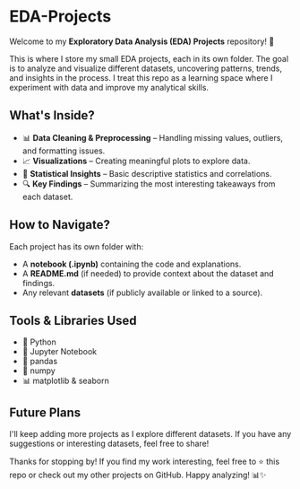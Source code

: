 # EDA-Projects

Welcome to my **Exploratory Data Analysis (EDA) Projects** repository! 🚀

This is where I store my small EDA projects, each in its own folder. The goal is to analyze and visualize different datasets, uncovering patterns, trends, and insights in the process. I treat this repo as a learning space where I experiment with data and improve my analytical skills.

## What's Inside?
- 📊 **Data Cleaning & Preprocessing** – Handling missing values, outliers, and formatting issues.
- 📈 **Visualizations** – Creating meaningful plots to explore data.
- 📑 **Statistical Insights** – Basic descriptive statistics and correlations.
- 🔍 **Key Findings** – Summarizing the most interesting takeaways from each dataset.

## How to Navigate?
Each project has its own folder with:
- A **notebook (.ipynb)** containing the code and explanations.
- A **README.md** (if needed) to provide context about the dataset and findings.
- Any relevant **datasets** (if publicly available or linked to a source).

## Tools & Libraries Used
- 🐍 Python
- 📓 Jupyter Notebook
- 🐼 pandas
- 🔢 numpy
- 📊 matplotlib & seaborn

## Future Plans
I'll keep adding more projects as I explore different datasets. If you have any suggestions or interesting datasets, feel free to share! 

Thanks for stopping by! If you find my work interesting, feel free to ⭐ this repo or check out my other projects on GitHub. Happy analyzing! 📊✨
